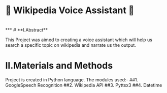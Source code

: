 # :rocket: Wikipedia Voice Assistant :rocket:
<br>
***
# **I.Abstract**

This Project was aimed to creating a voice assistant which will help us search a specific topic on wikipedia and narrate us the output.

# **II.Materials and Methods**

Project is created in Python language. The modules used:-
##1. GoogleSpeech Recognition
##2. Wikipedia API
##3. Pyttsx3
##4. Datetime
